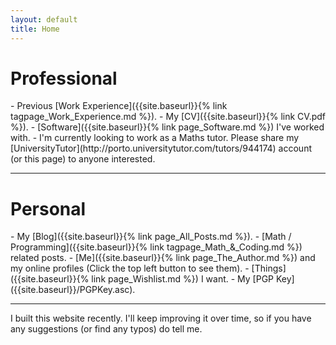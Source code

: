 ```yaml
---
layout: default
title: Home
---
```


<h1 class="page-title">Professional</h1>
- Previous [Work Experience]({{site.baseurl}}{% link tagpage_Work_Experience.md %}).
- My [CV]({{site.baseurl}}{% link CV.pdf %}).
- [Software]({{site.baseurl}}{% link page_Software.md %}) I've worked with.
- I'm currently looking to work as a Maths tutor. Please share my [UniversityTutor](http://porto.universitytutor.com/tutors/944174) account (or this page) to anyone interested.

<hr>

<h1 class="page-title">Personal</h1>
- My [Blog]({{site.baseurl}}{% link page_All_Posts.md %}).
- [Math / Programming]({{site.baseurl}}{% link tagpage_Math_&_Coding.md %}) related posts.
- [Me]({{site.baseurl}}{% link page_The_Author.md %}) and my online profiles (Click the top left button to see them).
- [Things]({{site.baseurl}}{% link page_Wishlist.md %}) I want.
- My [PGP Key]({{site.baseurl}}/PGPKey.asc).

<hr>

I built this website recently. I'll keep improving it over time, so if you have any suggestions (or find any typos) do tell me.